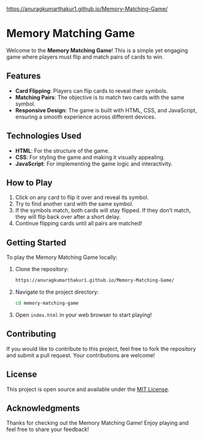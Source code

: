 https://anuragkumarthakur1.github.io/Memory-Matching-Game/

# Memory Matching Game

Welcome to the **Memory Matching Game**! This is a simple yet engaging game where players must flip and match pairs of cards to win.

## Features

- **Card Flipping**: Players can flip cards to reveal their symbols.
- **Matching Pairs**: The objective is to match two cards with the same symbol.
- **Responsive Design**: The game is built with HTML, CSS, and JavaScript, ensuring a smooth experience across different devices.

## Technologies Used

- **HTML**: For the structure of the game.
- **CSS**: For styling the game and making it visually appealing.
- **JavaScript**: For implementing the game logic and interactivity.

## How to Play

1. Click on any card to flip it over and reveal its symbol.
2. Try to find another card with the same symbol.
3. If the symbols match, both cards will stay flipped. If they don’t match, they will flip back over after a short delay.
4. Continue flipping cards until all pairs are matched!

## Getting Started

To play the Memory Matching Game locally:

1. Clone the repository:
   ```bash
   https://anuragkumarthakur1.github.io/Memory-Matching-Game/
   ```
2. Navigate to the project directory:
   ```bash
   cd memory-matching-game
   ```
3. Open `index.html` in your web browser to start playing!

## Contributing

If you would like to contribute to this project, feel free to fork the repository and submit a pull request. Your contributions are welcome!

## License

This project is open source and available under the [MIT License](LICENSE).

## Acknowledgments

Thanks for checking out the Memory Matching Game! Enjoy playing and feel free to share your feedback!
